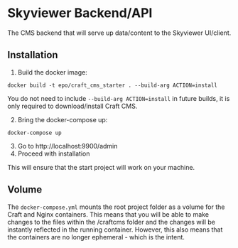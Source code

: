 # Skyviewer Backend/API

The CMS backend that will serve up data/content to the Skyviewer UI/client.

## Installation

1. Build the docker image:

```docker build -t epo/craft_cms_starter . --build-arg ACTION=install```

You do not need to include `--build-arg ACTION=install` in future builds, it is only required to download/install Craft CMS.

2. Bring the docker-compose up:

```docker-compose up```

3. Go to http://localhost:9900/admin
4. Proceed with installation

This will ensure that the start project will work on your machine.

## Volume

The `docker-compose.yml` mounts the root project folder as a volume for the Craft and Nginx containers. This means that you will be able to make changes to the files within the /craftcms folder and the changes will be instantly reflected in the running container. However, this also means that the containers are no longer ephemeral - which is the intent.